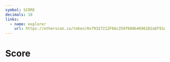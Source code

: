 ```yaml
---
symbol: SCORE
decimals: 18
links:
  - name: explorer
    url: https://etherscan.io/token/0x79327212F66c259f0A0b46961D2aEF91A503a9E1
---
```


# Score
